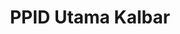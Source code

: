 ---
title: "PPID Utama Kalbar"
desc: "Pejabat Pengelola Informasi dan Dokumentasi"
logo: /website-terkait/logo/ppid.png
eurl: https://ppid.kalbarprov.go.id/
---